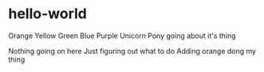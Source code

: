 # hello-world

Orange
Yellow
Green
Blue
Purple
Unicorn 
Pony going about it's thing

Nothing going on here
Just figuring out what to do
Adding orange dong my thing

